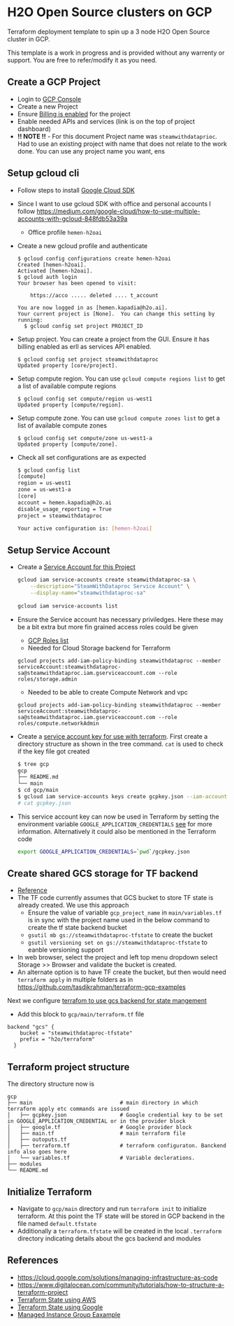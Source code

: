 H2O Open Source clusters on GCP
===============================
Terraform deployment template to spin up a 3 node H2O Open Source cluster in GCP. 

This template is a work in progress and is provided without any warrenty or support. You are free to refer/modify it as you need.

Create a GCP Project
--------------------
- Login to [GCP Console](https://console.cloud.google.com/)
- Create a new Project
- Ensure [Billing is enabled](https://cloud.google.com/billing/docs/how-to/modify-project?authuser=1) for the project
- Enable needed APIs and services (link is on the top of project dashboard)
- **!! NOTE !!** - For this document Project name was `steamwithdataprioc`. Had to use an existing project with name that does not relate to the work done. You can use any project name you want, ens

Setup gcloud cli
----------------
- Follow steps to install [Google Cloud SDK](https://cloud.google.com/sdk/docs/quickstart)
- Since I want to use gcloud SDK with office and personal accounts I follow https://medium.com/google-cloud/how-to-use-multiple-accounts-with-gcloud-848fdb53a39a
	- Office profile `hemen-h2oai`

- Create a new gcloud profile and authenticate
	```
	$ gcloud config configurations create hemen-h2oai
	Created [hemen-h2oai].
	Activated [hemen-h2oai].
	$ gcloud auth login
	Your browser has been opened to visit:
	
	    https://acco ..... deleted .... t_account
	
	You are now logged in as [hemen.kapadia@h2o.ai].
	Your current project is [None].  You can change this setting by running:
	  $ gcloud config set project PROJECT_ID
	```

- Setup project. You can create a project from the GUI. Ensure it has billing enabled as erll as services API enabled.
	```
	$ gcloud config set project steamwithdataproc
	Updated property [core/project].
	```

- Setup compute region. You can use `gcloud compute regions list` to get a list of available compute regions
    ```
    $ gcloud config set compute/region us-west1
    Updated property [compute/region].
    ```

- Setup compute zone. You can use `gcloud compute zones list` to get a list of available compute zones
    ```
    $ gcloud config set compute/zone us-west1-a
    Updated property [compute/zone].
    ```
- Check all set configurations are as expected
    ```bash
    $ gcloud config list
    [compute]
    region = us-west1
    zone = us-west1-a
    [core]
    account = hemen.kapadia@h2o.ai
    disable_usage_reporting = True
    project = steamwithdataproc

    Your active configuration is: [hemen-h2oai]
    ```

Setup Service Account
------------------------

- Create a [Service Account for this Project](https://cloud.google.com/iam/docs/creating-managing-service-accounts#creating)
    ```bash
    gcloud iam service-accounts create steamwithdataproc-sa \
        --description="SteamWithDataproc Service Account" \
        --display-name="steamwithdataproc-sa"
        
    gcloud iam service-accounts list 
    ```
- Ensure the Service account has necessary priviledges. Here these may be a bit extra but more fin grained access roles could be given
    - [GCP Roles list](https://cloud.google.com/iam/docs/understanding-roles?authuser=1#compute-engine-roles)
    - Needed for Cloud Storage backend for Terraform
    ```
    gcloud projects add-iam-policy-binding steamwithdataproc --member serviceAccount:steamwithdataproc-sa@steamwithdataproc.iam.gserviceaccount.com --role roles/storage.admin
    ```
    - Needed to be able to create Compute Network and vpc
    ```
    gcloud projects add-iam-policy-binding steamwithdataproc --member serviceAccount:steamwithdataproc-sa@steamwithdataproc.iam.gserviceaccount.com --role roles/compute.networkAdmin
    ```

- Create a [service account key for use with terraform](https://cloud.google.com/iam/docs/creating-managing-service-account-keys#creating_service_account_keys). First create a directory structure as shown in the tree command. `cat` is used to check if the key file got created
    ```bash
    $ tree gcp
    gcp
    ├── README.md
    └── main
    $ cd gcp/main
    $ gcloud iam service-accounts keys create gcpkey.json --iam-account steamwithdataproc-sa@steamwithdataproc.iam.gserviceaccount.com
    # cat gcpkey.json
    ```

- This service account key can now be used in Terraform by setting the environment variable `GOOGLE_APPLICATION_CREDENTIALS` [see](https://registry.terraform.io/providers/hashicorp/google/latest/docs/guides/getting_started#adding-credentials) for more information. Alternatively it could also be mentioned in the Terraform code

    ```bash
    export GOOGLE_APPLICATION_CREDENTIALS=`pwd`/gcpkey.json
    ``` 

Create shared GCS storage for TF backend
----------------------------------------
- [Reference](https://cloud.google.com/solutions/managing-infrastructure-as-code#configuring_terraform_to_store_state_in_a_cloud_storage_bucket)
- The TF code currently assumes that GCS bucket to store TF state is already created. We use this approach
	- Ensure the value of variable `gcp_project_name` in `main/variables.tf` is in sync with the project name used in the below command to create the tf state backend bucket
	- `gsutil mb gs://steamwithdataproc-tfstate` to create the bucket
	- `gsutil versioning set on gs://steamwithdataproc-tfstate` to eanble versioning support
- In web browser, select the project and left top menu dropdown select Storage >> Browser and validate the bucket is created.
- An alternate option is to have TF create the bucket, but then would need `terraform apply` in multiple folders as in https://github.com/tasdikrahman/terraform-gcp-examples

Next we configure [terrafom to use gcs backend for state mangement](https://www.terraform.io/docs/backends/types/gcs.html)
- Add this block to `gcp/main/terraform.tf` file
```  
backend "gcs" {
    bucket = "steamwithdataproc-tfstate"
    prefix = "h2o/terraform"
  }
```


Terraform project structure
---------------------------
The directory structure now is 

```
gcp
├── main                        	# main directory in which terraform apply etc commands are issued
│   ├── gcpkey.json					# Google credential key to be set in GOOGLE_APPLICATION_CREDENTIAL or in the provider block
│   ├── google.tf					# Google provider block
│   ├── main.tf						# main terraform file
│   ├── outoputs.tf
│   ├── terraform.tf				# terraform configuraton. Banckend info also goes here
│   └── variables.tf				# Variable declerations.
├── modules
└── README.md
```

Initialize Terraform
---------------------
- Navigate to `gcp/main` directory and run `terraform init` to initialize terraform. At this point the TF state will be stored in GCP backend in the file named `default.tfstate`
- Additionally a `terraform.tfstate` will be created in the local `.terraform` directory indicating details about the gcs backend and modules 








References
----------
- https://cloud.google.com/solutions/managing-infrastructure-as-code
- https://www.digitalocean.com/community/tutorials/how-to-structure-a-terraform-project
- [Terraform State using AWS ](https://blog.gruntwork.io/how-to-manage-terraform-state-28f5697e68fa)
- [Terraform State using Google](https://gmusumeci.medium.com/how-to-configure-the-gcp-backend-for-terraform-7ea24f59760a)
- [Managed Instance Group Eaxample](https://www.cloudops.com/blog/creating-infrastructure-as-code-with-packer-and-terraform-on-gcp-your-second-step-towards-devops-automation/)







